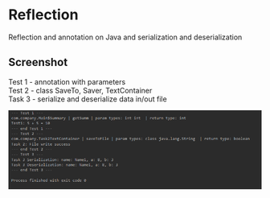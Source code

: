 # Reflection
Reflection and annotation on Java and serialization and deserialization

## Screenshot
Test 1 - annotation with parameters\
Test 2 - class SaveTo, Saver, TextContainer\
Task 3 - serialize and deserialize data in/out file

![Program result](https://github.com/Vex788/Reflection/blob/master/scrn.png?raw=true)

